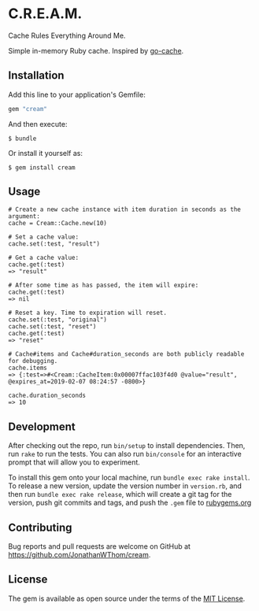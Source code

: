 # C.R.E.A.M.

Cache Rules Everything Around Me.

Simple in-memory Ruby cache. Inspired by [go-cache](https://github.com/patrickmn/go-cache).

## Installation

Add this line to your application's Gemfile:

```ruby
gem "cream"
```

And then execute:

    $ bundle

Or install it yourself as:

    $ gem install cream


## Usage

```
# Create a new cache instance with item duration in seconds as the argument:
cache = Cream::Cache.new(10)

# Set a cache value:
cache.set(:test, "result")

# Get a cache value:
cache.get(:test)
=> "result"

# After some time as has passed, the item will expire:
cache.get(:test)
=> nil

# Reset a key. Time to expiration will reset.
cache.set(:test, "original")
cache.set(:test, "reset")
cache.get(:test)
=> "reset"

# Cache#items and Cache#duration_seconds are both publicly readable for debugging.
cache.items
=> {:test=>#<Cream::CacheItem:0x00007ffac103f4d0 @value="result", @expires_at=2019-02-07 08:24:57 -0800>}

cache.duration_seconds
=> 10

```

## Development

After checking out the repo, run `bin/setup` to install dependencies. Then, run `rake` to run the tests. You can also run `bin/console` for an interactive prompt that will allow you to experiment.

To install this gem onto your local machine, run `bundle exec rake install`. To release a new version, update the version number in `version.rb`, and then run `bundle exec rake release`, which will create a git tag for the version, push git commits and tags, and push the `.gem` file to [rubygems.org](https://rubygems.org)

## Contributing

Bug reports and pull requests are welcome on GitHub at https://github.com/JonathanWThom/cream.

## License

The gem is available as open source under the terms of the [MIT License](https://opensource.org/licenses/MIT).
